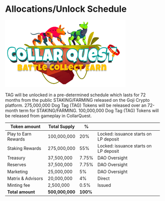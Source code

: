 # Allocations/Unlock Schedule

![CollarQuest a Metaverse Play2Earn Ecosystem](../../../.gitbook/assets/CollarQuest-SM.png)

TAG will be unlocked in a pre-determined schedule which lasts for 72 months from the public STAKING/FARMING released on the Goji Crypto platform.  275,000,000 Dog Tag (TAG) Tokens will be released over an 72-month term for STAKING/FARMING.  100,000,000 Dog Tag (TAG) Tokens will be released from gameplay in CollarQuest.

| Token amount         | Total Supply    | %        |                                       |
| -------------------- | --------------- | -------- | ------------------------------------- |
| Play to Earn Rewards | 100,000,000     | 20%      | Locked: issuance starts on LP deposit |
| Staking Rewards      | 275,000,000     | 55%      | Locked: issuance starts on LP deposit |
| Treasury             | 37,500,000      | 7.75%    | DAO Oversight                         |
| Reserves             | 37,500,000      | 7.75%    | DAO Oversight                         |
| Marketing            | 25,000,000      | 5%       | DAO Oversight                         |
| Matrix & Advisors    | 20,000,000      | 4%       | Direct                                |
| Minting fee          | 2,500,000       | 0.5%     | Issued                                |
| **Total amount**     | **500,000,000** | **100%** |                                       |
